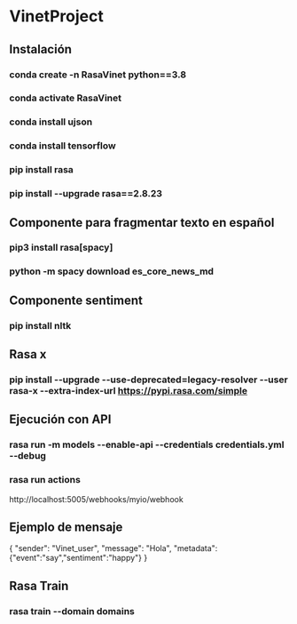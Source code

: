 ﻿# VinetProject
## Instalación
### conda create -n RasaVinet python==3.8
### conda activate RasaVinet 
### conda install ujson
### conda install tensorflow
### pip install rasa
### pip install --upgrade rasa==2.8.23

## Componente para fragmentar texto en español
### pip3 install rasa[spacy]
### python -m spacy download es_core_news_md

## Componente sentiment
### pip install nltk

## Rasa x
### pip install --upgrade --use-deprecated=legacy-resolver --user rasa-x --extra-index-url https://pypi.rasa.com/simple

## Ejecución con API
### rasa run -m models --enable-api --credentials credentials.yml --debug
### rasa run actions

http://localhost:5005/webhooks/myio/webhook

## Ejemplo de mensaje
{
    "sender": "Vinet_user",
    "message": "Hola",
    "metadata": {"event":"say","sentiment":"happy"} 
}
## Rasa Train
### rasa train --domain domains
